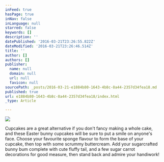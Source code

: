 ```yaml
---
inFeed: true
hasPage: true
inNav: false
inLanguage: null
starred: false
keywords: []
description: ''
datePublished: '2016-03-21T23:26:55.822Z'
dateModified: '2016-03-21T23:26:46.514Z'
title: ''
author: []
authors: []
publisher:
  name: null
  domain: null
  url: null
  favicon: null
sourcePath: _posts/2016-03-21-e1884b80-1643-4b8c-8a44-2357d34fea18.md
published: true
url: e1884b80-1643-4b8c-8a44-2357d34fea18/index.html
_type: Article

---
```

![](https://the-grid-user-content.s3-us-west-2.amazonaws.com/c32bb4ca-3330-4235-9da4-787d3abb3460.jpg)

Cupcakes are a great alternative if you don't fancy making a whole cake, and these Easter bunny cupcakes will be sure to put a smile on anyone's face.
Choose your favourite sponge flavour to form the base of your cupcake, then top with some scrummy buttercream. Add your sugarcrafted bunny bum complete with cute fluffy tail, and a few sugar carrot decorations for good measure, then stand back and admire your handiwork!